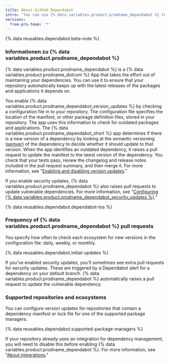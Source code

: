 ```yaml
---
title: About GitHub Dependabot
intro: 'You can use {% data variables.product.prodname_dependabot %} to keep the packages you use updated to the latest versions.'
versions:
  free-pro-team: '*'
---
```


{% data reusables.dependabot.beta-note %}

### Informationen zu {% data variables.product.prodname_dependabot %}

{% data variables.product.prodname_dependabot %} is a {% data variables.product.prodname_dotcom %} App that takes the effort out of maintaining your dependencies. You can use it to ensure that your repository automatically keeps up with the latest releases of the packages and applications it depends on.

You enable {% data variables.product.prodname_dependabot_version_updates %} by checking a configuration file in to your repository. The configuration file specifies the location of the manifest, or other package definition files, stored in your repository. The app uses this information to check for outdated packages and applications. The {% data variables.product.prodname_dependabot_short %} app determines if there is a new version of a dependency by looking at the semantic versioning ([semver](https://semver.org/)) of the dependency to decide whether it should update to that version. When the app identifies an outdated dependency, it raises a pull request to update the manifest to the latest version of the dependency. You check that your tests pass, review the changelog and release notes included in the pull request summary, and then merge it. For more information, see "[Enabling and disabling version updates](/github/administering-a-repository/enabling-and-disabling-version-updates)."

If you enable security updates, {% data variables.product.prodname_dependabot %} also raises pull requests to update vulnerable dependencies. For more information, see "[Configuring {% data variables.product.prodname_dependabot_security_updates %}](/github/managing-security-vulnerabilities/configuring-github-dependabot-security-updates)."

{% data reusables.dependabot.dependabot-tos %}

### Frequency of {% data variables.product.prodname_dependabot %} pull requests

You specify how often to check each ecosystem for new versions in the configuration file: daily, weekly, or monthly.

{% data reusables.dependabot.initial-updates %}

If you've enabled security updates, you'll sometimes see extra pull requests for security updates. These are triggered by a Dependabot alert for a dependency on your default branch. {% data variables.product.prodname_dependabot %} automatically raises a pull request to update the vulnerable dependency.

### Supported repositories and ecosystems

You can configure version updates for repositories that contain a dependency manifest or lock file for one of the supported package managers.

{% data reusables.dependabot.supported-package-managers %}

If your repository already uses an integration for dependency management, you will need to disable this before enabling {% data variables.product.prodname_dependabot %}. For more information, see "[About integrations](/github/customizing-your-github-workflow/about-integrations)."
